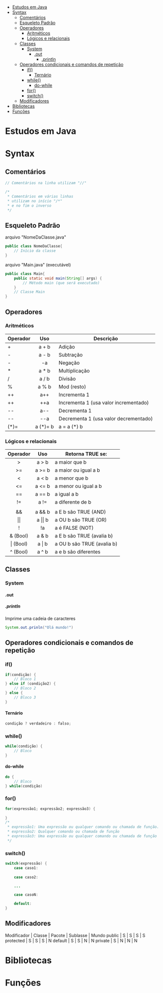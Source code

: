 - [Estudos em Java](#estudos-em-java)
- [Syntax](#syntax)
  - [Comentários](#comentários)
  - [Esqueleto Padrão](#esqueleto-padrão)
  - [Operadores](#operadores)
    - [Aritméticos](#aritméticos)
    - [Lógicos e relacionais](#lógicos-e-relacionais)
  - [Classes](#classes)
    - [System](#system)
      - [.out](#out)
        - [.println](#println)
  - [Operadores condicionais e comandos de repetição](#operadores-condicionais-e-comandos-de-repetição)
    - [if()](#if)
      - [Ternário](#ternário)
    - [while()](#while)
      - [do-while](#do-while)
    - [for()](#for)
    - [switch()](#switch)
  - [Modificadores](#modificadores)
- [Bibliotecas](#bibliotecas)
- [Funções](#funções)

# <b>Estudos em Java</b>

# <b>Syntax</b>

## <b>Comentários</b>

```java
// Comentários na linha utilizam "//"

/*
 * Comentários em várias linhas
 * utilizam no início "/*"
 * e no fim o inverso
 */
```

## <b>Esqueleto Padrão</b>

arquivo "NomeDaClasse.java"

```java
public class NomeDaClasse{
    // Início da classe
}
```

arquivo "Main.java" (executável)

```java
public class Main{
    public static void main(String[] args) {
        // Método main (que será executado)
    }
    // Classe Main
}
```

## <b>Operadores</b>

### <b>Aritméticos</b>
| **Operador** |  **Uso** | **Descrição**                         |
|--------------|:--------:|---------------------------------------|
|       +      |   a + b  | Adição                                |
|       -      |   a - b  | Subtração                             |
|       -      |    -a    | Negação                               |
|       *      |   a * b  | Multiplicação                         |
|       /      |   a / b  | Divisão                               |
|       %      |   a % b  | Mod (resto)                           |
|      ++      |    a++   | Incrementa 1                          |
|      ++      |    ++a   | Incrementa 1 (usa valor incrementado) |
|      --      |    a--   | Decrementa 1                          |
|      --      |    --a   | Decrementa 1 (usa valor decrementado) |
|     (*)=     | a (*)= b | a = a (*) b                           |

### <b>Lógicos e relacionais</b>
| **Operador** |  **Uso** | **Retorna TRUE se:**       |
|:------------:|:--------:|----------------------------|
|       >      |   a > b  | a maior que b              |
|      >=      |  a >= b  | a maior ou igual a b       |
|       <      |   a < b  | a menor que b              |
|      <=      |  a <= b  | a menor ou igual a b       |
|      ==      |  a == b  | a igual a b                |
|      !=      |   a !=   | a diferente de b           |
|              |          |                            |
|      &&      |  a && b  | a E b são TRUE (AND)       |
|     \|\|     | a \|\| b | a OU b são TRUE (OR)       |
|       !      |    !a    | a é FALSE (NOT)            |
|   & (Bool)   |   a & b  | a E b são TRUE (avalia b)  |
|   \| (Bool)  |  a \| b  | a OU b são TRUE (avalia b) |
|   ^ (Bool)   |   a ^ b  | a e b são diferentes       |

## <b>Classes</b>

### <b>System</b>

#### <b>.out</b>

##### <b>.println</b>
Imprime uma cadeia de caracteres
```java
System.out.prinln("Olá mundo!")
```

## <b>Operadores condicionais e comandos de repetição</b>

### <b>if()</b>
```java
if(condição) {
    // Bloco 1
} else if (condição2) {
    // Bloco 2
} else {
    // Bloco 3
}
```

#### <b>Ternário</b>

```java
condição ? verdadeiro : falso;
```

### <b>while()</b>
```java
while(condição) {
    // Bloco
}
```

#### <b>do-while</b>
```java
do {
    // Bloco
} while(condição)
```

### <b>for()</b>
```java
for(expressão1; expressão2; expressão3) {
    
}
/*
 * expressão1: Uma expressão ou qualquer comando ou chamada de função. Normalmente uma atribuição
 * expressão2: Qualquer comando ou chamada de função
 * expressão3: Uma expressão ou qualquer comando ou chamada de função
 */
```

### <b>switch()</b>
```java
switch(expressão) {
    case caso1:
    
    case caso2:

    ...

    case casoN:

    default:
}
```

## <b>Modificadores</b>

Modificador | Classe | Pacote | Sublasse | Mundo
public | S | S | S | S
protected | S | S | S | N
default | S | S | N | N
private | S | N | N | N

# <b>Bibliotecas</b>

# <b>Funções</b>
